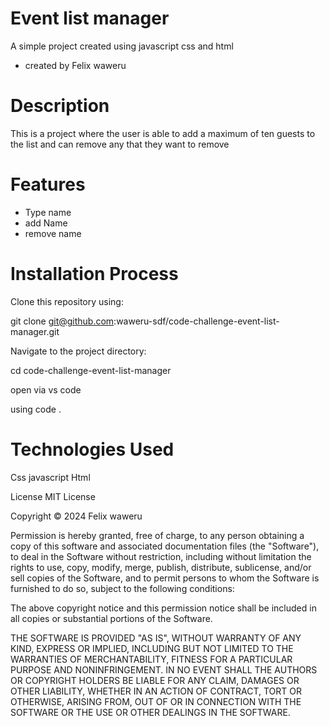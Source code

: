 # Event list manager
A simple project created using javascript css and html
+ created by Felix waweru
# Description
This is a project where the user is able to add a maximum of ten guests to the list and can remove any that they want to remove

# Features
  + Type name 
  + add Name
  + remove name


# Installation Process


Clone this repository using:

git clone git@github.com:waweru-sdf/code-challenge-event-list-manager.git


Navigate to the project directory:


cd code-challenge-event-list-manager

open via vs code 

using
code .


# Technologies Used


Css
javascript
Html

License
MIT License

Copyright © 2024 Felix waweru

Permission is hereby granted, free of charge, to any person obtaining a copy of this software and associated documentation files (the "Software"), to deal in the Software without restriction, including without limitation the rights to use, copy, modify, merge, publish, distribute, sublicense, and/or sell copies of the Software, and to permit persons to whom the Software is furnished to do so, subject to the following conditions:

The above copyright notice and this permission notice shall be included in all copies or substantial portions of the Software.

THE SOFTWARE IS PROVIDED "AS IS", WITHOUT WARRANTY OF ANY KIND, EXPRESS OR IMPLIED, INCLUDING BUT NOT LIMITED TO THE WARRANTIES OF MERCHANTABILITY, FITNESS FOR A PARTICULAR PURPOSE AND NONINFRINGEMENT. IN NO EVENT SHALL THE AUTHORS OR COPYRIGHT HOLDERS BE LIABLE FOR ANY CLAIM, DAMAGES OR OTHER LIABILITY, WHETHER IN AN ACTION OF CONTRACT, TORT OR OTHERWISE, ARISING FROM, OUT OF OR IN CONNECTION WITH THE SOFTWARE OR THE USE OR OTHER DEALINGS IN THE SOFTWARE.

